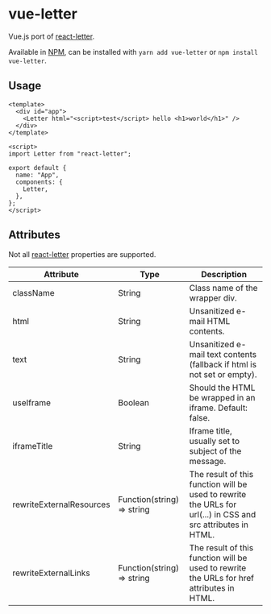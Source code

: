 # vue-letter

Vue.js port of [react-letter](https://github.com/mat-sz/react-letter).

Available in [NPM](https://npmjs.com/package/vue-letter), can be installed with `yarn add vue-letter` or `npm install vue-letter`.

## Usage

```
<template>
  <div id="app">
    <Letter html="<script>test</script> hello <h1>world</h1>" />
  </div>
</template>

<script>
import Letter from "react-letter";

export default {
  name: "App",
  components: {
    Letter,
  },
};
</script>
```

## Attributes

Not all [react-letter](https://github.com/mat-sz/react-letter) properties are supported.

| Attribute                | Type                       | Description                                                                                                  |
| ------------------------ | -------------------------- | ------------------------------------------------------------------------------------------------------------ |
| className                | String                     | Class name of the wrapper div.                                                                               |
| html                     | String                     | Unsanitized e-mail HTML contents.                                                                            |
| text                     | String                     | Unsanitized e-mail text contents (fallback if html is not set or empty).                                     |
| useIframe                | Boolean                    | Should the HTML be wrapped in an iframe. Default: false.                                                     |
| iframeTitle              | String                     | Iframe title, usually set to subject of the message.                                                         |
| rewriteExternalResources | Function(string) => string | The result of this function will be used to rewrite the URLs for url(...) in CSS and src attributes in HTML. |
| rewriteExternalLinks     | Function(string) => string | The result of this function will be used to rewrite the URLs for href attributes in HTML.                    |
